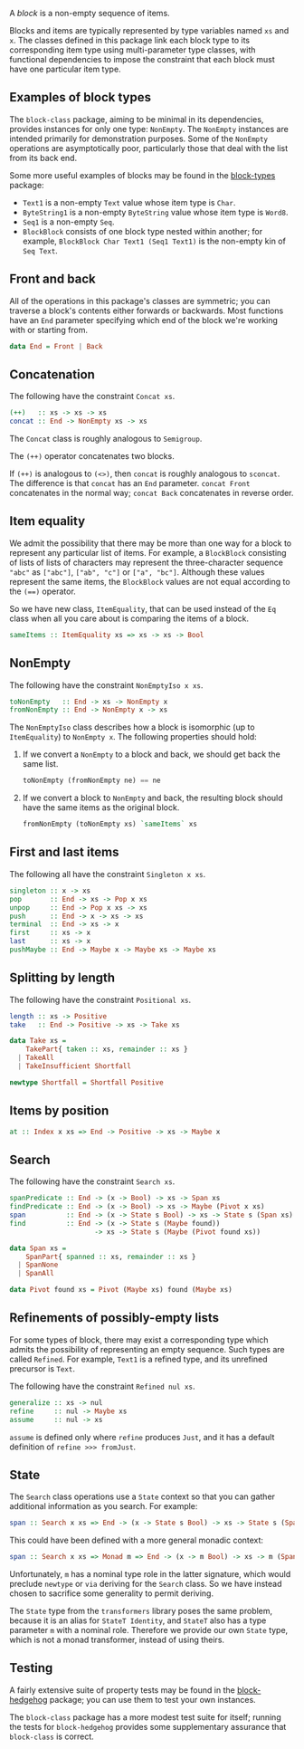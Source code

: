 A *block* is a non-empty sequence of items.

Blocks and items are typically represented by type variables named `xs` and `x`.
The classes defined in this package link each block type to its corresponding
item type using multi-parameter type classes, with functional dependencies to
impose the constraint that each block must have one particular item type.


## Examples of block types

The `block-class` package, aiming to be minimal in its dependencies, provides
instances for only one type: `NonEmpty`. The `NonEmpty` instances are intended
primarily for demonstration purposes. Some of the `NonEmpty` operations are
asymptotically poor, particularly those that deal with the list from its back
end.

Some more useful examples of blocks may be found in the [block-types] package:

  - `Text1` is a non-empty `Text` value whose item type is `Char`.
  - `ByteString1` is a non-empty `ByteString` value whose item type is `Word8`.
  - `Seq1` is a non-empty `Seq`.
  - `BlockBlock` consists of one block type nested within another; for example,
    `BlockBlock Char Text1 (Seq1 Text1)` is the non-empty kin of `Seq Text`.


## Front and back

All of the operations in this package's classes are symmetric; you can traverse
a block's contents either forwards or backwards. Most functions have an `End`
parameter specifying which end of the block we're working with or starting from.

```haskell
data End = Front | Back
```


## Concatenation

The following have the constraint `Concat xs`.

```haskell
(++)   :: xs -> xs -> xs
concat :: End -> NonEmpty xs -> xs
```

The `Concat` class is roughly analogous to `Semigroup`.

The `(++)` operator concatenates two blocks.

If `(++)` is analogous to `(<>)`, then `concat` is roughly analogous to
`sconcat`. The difference is that `concat` has an `End` parameter.
`concat Front` concatenates in the normal way; `concat Back` concatenates in
reverse order.


## Item equality

We admit the possibility that there may be more than one way for a block to
represent any particular list of items. For example, a `BlockBlock` consisting
of lists of lists of characters may represent the three-character sequence
`"abc"` as `["abc"]`, `["ab", "c"]` or `["a", "bc"]`. Although these values
represent the same items, the `BlockBlock` values are not equal according to the
`(==)` operator.

So we have new class, `ItemEquality`, that can be used instead of the `Eq` class
when all you care about is comparing the items of a block.

```haskell
sameItems :: ItemEquality xs => xs -> xs -> Bool
```

## NonEmpty

The following have the constraint `NonEmptyIso x xs`.

```haskell
toNonEmpty   :: End -> xs -> NonEmpty x
fromNonEmpty :: End -> NonEmpty x -> xs
```

The `NonEmptyIso` class describes how a block is isomorphic (up to
`ItemEquality`) to `NonEmpty x`. The following properties should hold:

 1. If we convert a `NonEmpty` to a block and back, we should get
    back the same list.

    ```haskell
    toNonEmpty (fromNonEmpty ne) == ne
    ```

 2. If we convert a block to `NonEmpty` and back, the resulting
    block should have the same items as the original block.

    ```haskell
    fromNonEmpty (toNonEmpty xs) `sameItems` xs
    ```


## First and last items

The following all have the constraint `Singleton x xs`.

```haskell
singleton :: x -> xs
pop       :: End -> xs -> Pop x xs
unpop     :: End -> Pop x xs -> xs
push      :: End -> x -> xs -> xs
terminal  :: End -> xs -> x
first     :: xs -> x
last      :: xs -> x
pushMaybe :: End -> Maybe x -> Maybe xs -> Maybe xs
```


## Splitting by length

The following have the constraint `Positional xs`.

```haskell
length :: xs -> Positive
take   :: End -> Positive -> xs -> Take xs
```

```haskell
data Take xs =
    TakePart{ taken :: xs, remainder :: xs }
  | TakeAll
  | TakeInsufficient Shortfall
```

```haskell
newtype Shortfall = Shortfall Positive
```


## Items by position

```haskell
at :: Index x xs => End -> Positive -> xs -> Maybe x
```


## Search

The following have the constraint `Search xs`.

```haskell
spanPredicate :: End -> (x -> Bool) -> xs -> Span xs
findPredicate :: End -> (x -> Bool) -> xs -> Maybe (Pivot x xs)
span          :: End -> (x -> State s Bool) -> xs -> State s (Span xs)
find          :: End -> (x -> State s (Maybe found))
                     -> xs -> State s (Maybe (Pivot found xs))
```

```haskell
data Span xs =
    SpanPart{ spanned :: xs, remainder :: xs }
  | SpanNone
  | SpanAll
```

```haskell
data Pivot found xs = Pivot (Maybe xs) found (Maybe xs)
```


## Refinements of possibly-empty lists

For some types of block, there may exist a corresponding type which admits the
possibility of representing an empty sequence. Such types are called `Refined`.
For example, `Text1` is a refined type, and its unrefined precursor is `Text`.

The following have the constraint `Refined nul xs`.

```haskell
generalize :: xs -> nul
refine     :: nul -> Maybe xs
assume     :: nul -> xs
```

`assume` is defined only where `refine` produces `Just`, and it has a default
definition of `refine >>> fromJust`.


## State

The `Search` class operations use a `State` context so that you can gather
additional information as you search. For example:

```haskell
span :: Search x xs => End -> (x -> State s Bool) -> xs -> State s (Span xs)
```

This could have been defined with a more general monadic context:

```haskell
span :: Search x xs => Monad m => End -> (x -> m Bool) -> xs -> m (Span xs)
```

Unfortunately, `m` has a nominal type role in the latter signature, which would
preclude `newtype` or `via` deriving for the `Search` class. So we have instead
chosen to sacrifice some generality to permit deriving.

The `State` type from the `transformers` library poses the same problem, because
it is an alias for `StateT Identity`, and `StateT` also has a type parameter `m`
with a nominal role. Therefore we provide our own `State` type, which is not a
monad transformer, instead of using theirs.


## Testing

A fairly extensive suite of property tests may be found in the [block-hedgehog]
package; you can use them to test your own instances.

The `block-class` package has a more modest test suite for itself; running the
tests for `block-hedgehog` provides some supplementary assurance that
`block-class` is correct.


  [block-types]: https://hackage.haskell.org/package/block-types

  [block-hedgehog]: https://hackage.haskell.org/package/block-hedgehog
